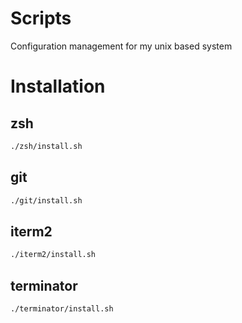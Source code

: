 # Scripts

Configuration management for my unix based system

# Installation

## zsh
```sh
./zsh/install.sh
```

## git
```sh
./git/install.sh
```

## iterm2
```sh
./iterm2/install.sh
```

## terminator
```sh
./terminator/install.sh
```

